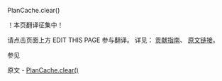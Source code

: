  PlanCache.clear()

 ！本页翻译征集中！

请点击页面上方 EDIT THIS PAGE 参与翻译。
详见：
[贡献指南]( https://github.com/whaleal/MongoDB-Manual-zh/blob/master/CONTRIBUTING.md )、
[原文链接](  https://docs.mongodb.com/manual/reference/method/PlanCache.clear/  )。

 参见

原文 - [PlanCache.clear()]( https://docs.mongodb.com/manual/reference/method/PlanCache.clear/ )

